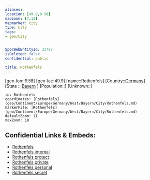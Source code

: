 ```yaml
---
aliases: 
location: [49.9,9.58]
mapzoom: [7,12] 
mapmarker: city 
type: City
tags:
- geo/City


SpocWebEntityId: 33787
isDeleted: false
confidential: public

title: Rothenfels
---
```

[geo-lon::9.58]
[geo-lat::49.9]
[name::Rothenfels]
[Country::[Germany](geo/Continent/Europe/Germany.md)]
[State :: [Bayern](geo/Continent/Europe/Germany/West/Bayern.md) ]
[Population::]
[Unknown::]


```leaflet
id: Rothenfels
coordinates: [Rothenfels](geo/Continent/Europe/Germany/West/Bayern/City/Rothenfels.md)
markerFile: [Rothenfels](geo/Continent/Europe/Germany/West/Bayern/City/Rothenfels.md)
defaultZoom: 11 
maxZoom: 18
```


## Confidential Links & Embeds: 
- [Rothenfels](../../../../../../../../_public/geo/Continent/Europe/Germany/West/Bayern/City/Rothenfels.md) 
- [Rothenfels.internal](../../../../../../../../_internal/geo/Continent/Europe/Germany/West/Bayern/City/Rothenfels.internal.md) 
- [Rothenfels.protect](../../../../../../../../_protect/geo/Continent/Europe/Germany/West/Bayern/City/Rothenfels.protect.md) 
- [Rothenfels.private](../../../../../../../../_private/geo/Continent/Europe/Germany/West/Bayern/City/Rothenfels.private.md) 
- [Rothenfels.personal](../../../../../../../../_personal/geo/Continent/Europe/Germany/West/Bayern/City/Rothenfels.personal.md) 
- [Rothenfels.secret](../../../../../../../../_secret/geo/Continent/Europe/Germany/West/Bayern/City/Rothenfels.secret.md) 
